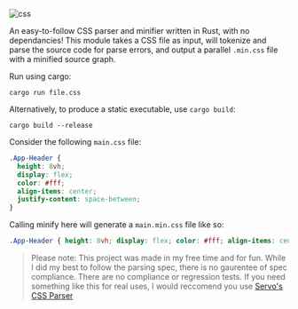 ![css](https://user-images.githubusercontent.com/8839926/189790296-93dcb95b-da7f-46a0-a684-38b0abd3bc83.png)


An easy-to-follow CSS parser and minifier written in Rust, with no dependancies! This module takes a CSS file as input, will tokenize and parse the source code for parse errors, and output a parallel `.min.css` file with a minified source graph.

Run using cargo:

```
cargo run file.css
```

Alternatively, to produce a static executable, use `cargo build`:

```
cargo build --release
```

Consider the following `main.css` file:
```css
.App-Header {
  height: 8vh;
  display: flex;
  color: #fff;
  align-items: center;
  justify-content: space-between;
}
```

Calling minify here will generate a `main.min.css` file like so:

```css
.App-Header { height: 8vh; display: flex; color: #fff; align-items: center; justify-content: space-between; } 
```

> Please note: This project was made in my free time and for fun. While I did my best to follow the parsing spec, there is no gaurentee of spec compliance. There are no compliance or regression tests. If you need something like this for real uses, I would reccomend you use [Servo's CSS Parser](https://github.com/servo/rust-cssparser/)
